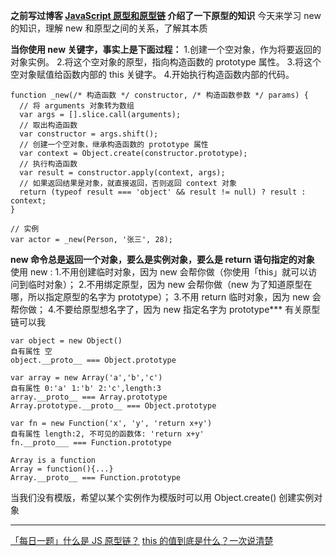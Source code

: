 **之前写过博客 [JavaScript 原型和原型链](https://www.jianshu.com/p/93441c4e8f48) 介绍了一下原型的知识**
今天来学习 new 的知识，理解 new 和原型之间的关系，了解其本质

**当你使用 new 关键字，事实上是下面过程：** 1.创建一个空对象，作为将要返回的对象实例。 2.将这个空对象的原型，指向构造函数的 prototype 属性。 3.将这个空对象赋值给函数内部的 this 关键字。 4.开始执行构造函数内部的代码。

```
function _new(/* 构造函数 */ constructor, /* 构造函数参数 */ params) {
  // 将 arguments 对象转为数组
  var args = [].slice.call(arguments);
  // 取出构造函数
  var constructor = args.shift();
  // 创建一个空对象，继承构造函数的 prototype 属性
  var context = Object.create(constructor.prototype);
  // 执行构造函数
  var result = constructor.apply(context, args);
  // 如果返回结果是对象，就直接返回，否则返回 context 对象
  return (typeof result === 'object' && result != null) ? result : context;
}

// 实例
var actor = _new(Person, '张三', 28);
```

**new 命令总是返回一个对象，要么是实例对象，要么是 return 语句指定的对象**
使用 new : 1.不用创建临时对象，因为 new 会帮你做（你使用「this」就可以访问到临时对象）； 2.不用绑定原型，因为 new 会帮你做（new 为了知道原型在哪，所以指定原型的名字为 prototype）； 3.不用 return 临时对象，因为 new 会帮你做； 4.不要给原型想名字了，因为 new 指定名字为 prototype\*\*\*
有关原型链可以我

```
var object = new Object()
自有属性 空
object.__proto__ === Object.prototype

var array = new Array('a','b','c')
自有属性 0:'a' 1:'b' 2:'c',length:3
array.__proto__ === Array.prototype
Array.prototype.__proto__ === Object.prototype

var fn = new Function('x', 'y', 'return x+y')
自有属性 length:2, 不可见的函数体: 'return x+y'
fn.__proto___ === Function.prototype

Array is a function
Array = function(){...}
Array.__proto__ === Function.prototype
```

当我们没有模版，希望以某个实例作为模版时可以用 Object.create() 创建实例对象

---

[「每日一题」什么是 JS 原型链？](https://zhuanlan.zhihu.com/p/23090041?refer=study-fe)
[this 的值到底是什么？一次说清楚](https://zhuanlan.zhihu.com/p/23987456 "null")
